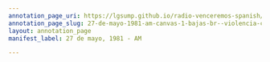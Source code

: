 ```yaml
---
annotation_page_uri: https://lgsump.github.io/radio-venceremos-spanish/annotations/27-de-mayo-1981-am-canvas-1-bajas-br--violencia-contra-ni-os.json
annotation_page_slug: 27-de-mayo-1981-am-canvas-1-bajas-br--violencia-contra-ni-os
layout: annotation_page
manifest_label: 27 de mayo, 1981 - AM

---
```

